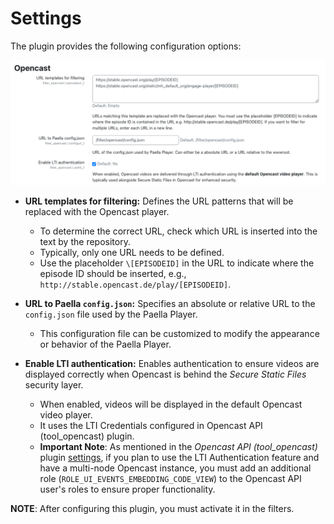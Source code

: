 # Settings

The plugin provides the following configuration options:

![Filter opencast configuration](../img/filter_config.png)


- **URL templates for filtering:** Defines the URL patterns that will be replaced with the Opencast player.

   * To determine the correct URL, check which URL is inserted into the text by the repository.
   * Typically, only one URL needs to be defined.
   * Use the placeholder `\[EPISODEID]` in the URL to indicate where the episode ID should be inserted, e.g., `http://stable.opencast.de/play/[EPISODEID]`.

- **URL to Paella `config.json`:** Specifies an absolute or relative URL to the `config.json` file used by the Paella Player.

   * This configuration file can be customized to modify the appearance or behavior of the Paella Player.

- **Enable LTI authentication:** Enables authentication to ensure videos are displayed correctly when Opencast is behind the *Secure Static Files* security layer.

   * When enabled, videos will be displayed in the default Opencast video player.
   * It uses the LTI Credentials configured in Opencast API (tool_opencast) plugin.
   * **Important Note**: As mentioned in the _Opencast API (tool_opencast)_ plugin [settings](../tool/settings.md), if you plan to use the LTI Authentication feature and have a multi-node Opencast instance, you must add an additional role (`ROLE_UI_EVENTS_EMBEDDING_CODE_VIEW`) to the Opencast API user's roles to ensure proper functionality.

**NOTE**: After configuring this plugin, you must activate it in the filters.
